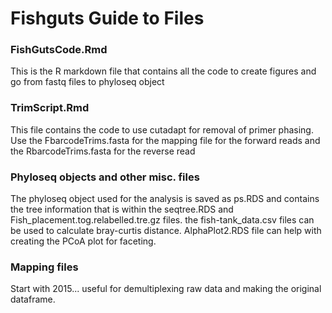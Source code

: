 # Fishguts Guide to Files

### FishGutsCode.Rmd
This is the R markdown file that contains all the code to create figures and go from fastq files to phyloseq object

### TrimScript.Rmd
This file contains the code to use cutadapt for removal of primer phasing. Use the FbarcodeTrims.fasta for the mapping file for the forward reads and the RbarcodeTrims.fasta for the reverse read

### Phyloseq objects and other misc. files
The phyloseq object used for the analysis is saved as ps.RDS and contains the tree information that is within the seqtree.RDS and Fish_placement.tog.relabelled.tre.gz files. the fish-tank_data.csv files can be used to calculate bray-curtis distance. AlphaPlot2.RDS file can help with creating the PCoA plot for faceting.

### Mapping files
Start with 2015... useful for demultiplexing raw data and making the original dataframe.
